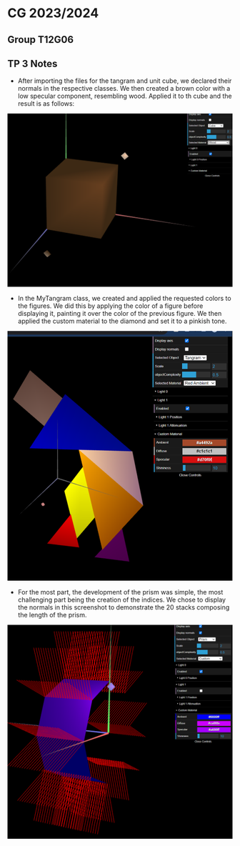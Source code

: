 # CG 2023/2024

## Group T12G06

## TP 3 Notes

- After importing the files for the tangram and unit cube, we declared their normals in the respective classes. We then created a brown color with a low specular component, resembling wood. Applied it to th cube and the result is as follows:

![Screenshot 1](screenshots/cg-t12g06-tp3-1.png)

- In the MyTangram class, we created and applied the requested colors to the figures. We did this by applying the color of a figure before displaying it, painting it over the color of the previous figure. We then applied the custom material to the diamond and set it to a pinkish tone.

![Screenshot 2](screenshots/cg-t12g06-tp3-2.png)

- For the most part, the development of the prism was simple, the most challenging part being the creation of the indices. We chose to display the normals in this screenshot to demonstrate the 20 stacks composing the length of the prism.

![Screenshot 3](screenshots/cg-t12g06-tp3-3.png)
